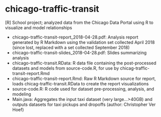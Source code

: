# chicago-traffic-transit
[R] School project; analyzed data from the Chicago Data Portal using R to visualize and model relationships

- chicago-traffic-transit-report_2018-04-28.pdf: Analysis report generated by R Markdown using the validation set collected April 2018 (since lost, replaced with a set collected September 2018)
- chicago-traffic-transit-slides_2018-04-28.pdf: Slides summarizing analysis
- chicago-traffic-transit.RData: R data file containing the post-processed datasets and models from source-code.R, for use by chicag-traffic-transit-report.Rmd
- chicago-traffic-transit-report.Rmd: Raw R Markdown source for report, loads chicag-traffic-transit.RData to create the report visualizations
- source-code.R: R code used for dataset pre-processing, analysis, and modeling
- Main.java: Aggregates the input taxi dataset (very large...>40GB) and outputs datasets for taxi pickups and dropoffs (author: Christopher Ver Hoef)
